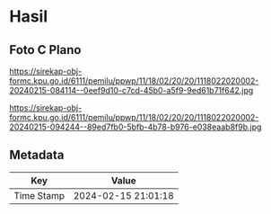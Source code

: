 # Hasil

## Foto C Plano

https://sirekap-obj-formc.kpu.go.id/6111/pemilu/ppwp/11/18/02/20/20/1118022020002-20240215-084114--0eef9d10-c7cd-45b0-a5f9-9ed61b71f642.jpg

https://sirekap-obj-formc.kpu.go.id/6111/pemilu/ppwp/11/18/02/20/20/1118022020002-20240215-094244--89ed7fb0-5bfb-4b78-b976-e038eaab8f9b.jpg


## Metadata

| Key        | Value               |
| ---------- | ------------------- |
| Time Stamp | 2024-02-15 21:01:18 |




